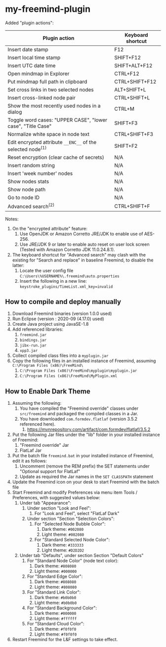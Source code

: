 # my-freemind-plugin

Added "plugin actions":

| Plugin action                                              | Keyboard shortcut |
|------------------------------------------------------------|-------------------|
|Insert date stamp                                           | F12               |
|Insert local time stamp                                     | SHIFT+F12         |
|Insert UTC date time                                        | SHIFT+ALT+F12     |
|Open mindmap in Explorer                                    | CTRL+F12          |
|Put mindmap full path in clipboard                          | CTRL+SHIFT+F12    |
|Set cross links in two selected nodes                       | ALT+SHIFT+L       |
|Insert cross-linked node pair                               | CTRL+SHIFT+L      |
|Show the most recently used nodes in a dialog               | CTRL+M            |
|Toggle word cases: "UPPER CASE", "lower case", "Title Case" | SHIFT+F3          |
|Normalize white space in node text                          | CTRL+SHIFT+F3     |
|Edit encrypted attribute `__ENC__` of the selected node<sup>(1)</sup> | SHIFT+F2          |
|Reset encryption (clear cache of secrets)                   | N/A               |
|Insert random string                                        | N/A               |
|Insert 'week number' nodes                                  | N/A               |
|Show nodes stats                                            | N/A               |
|Show node path                                              | N/A               |
|Go to node ID                                               | N/A               |
|Advanced search<sup>(2)</sup>                               | CTRL+SHIFT+F      |

Notes:
1. On the "encrypted attribute" feature:
    1. Use OpenJDK or Amazon Corretto JRE/JDK to enable use of AES-256.
    2. Use JRE/JDK 9 or later to enable auto reset on user lock screen (Tested with Amazon Corretto JDK 11.0.24.8.1).
1. The keyboard shortcut for "Advanced search" may clash with the existing for "Search and replace" in baseline Freemind, to disable the latter:
    1. Locate the user config file `C:\Users\%USERNAME%\.freemind\auto.properties` 
    2. Insert the following in a new line: `keystroke_plugins/TimeList.xml_key=invalid`

## How to compile and deploy manually

1. Download Freemind binaries (version 1.0.0 used)
2. Run Eclipse (version : 2020-09 (4.17.0) used)
3. Create Java project using JavaSE-1.8
4. Add referenced libraries:
    1. `freemind.jar`
    2. `bindings.jar`
    3. `jibx-run.jar`
    4. `xpp3.jar`
5. Collect compiled class files into a `myplugin.jar`
6. Copy the following files in an installed instance of Freemind, assuming `C:\Program Files (x86)\FreeMind\`
    1. `C:\Program Files (x86)\FreeMind\myplugin\myplugin.jar`
    2. `C:\Program Files (x86)\FreeMind\MyPlugin.xml`


## How to Enable Dark Theme

1. Assuming the following:
    1. You have compiled the "Freemind override" classes under `src/freemind` and packaged the compiled classes in a Jar.
    2. You have downloaded `com.formdev.flatlaf` (version 3.5.2 referenced here).
        1. https://mvnrepository.com/artifact/com.formdev/flatlaf/3.5.2
2. Put the following Jar files under the "lib" folder in your installed instance of Freemind:
    1. "Freemind override" Jar
    2. FlatLaf Jar
3. Put the batch file `freemind.bat` in your installed instance of Freemind, edit it as follows:
    1. Uncomment (remove the REM prefix) the SET statements under "Optional support for FlatLaf"
    2. Update as required the Jar names in the `SET CLASSPATH` statement
4. Update the Freemind icon on your desk to start Freemind with the batch file
5. Start Freemind and modify Preferences via menu item Tools / Preferences, with suggested values below:
    1. Under tab "Appearance":
        1. Under section "Look and Feel":
            1. For "Look and Feel", select "FlatLaf Dark"
        1. Under section "Section "Selection Colors":
            1. For "Selected Node Bubble Color":
                1. Dark theme: `#002080`
                2. Light theme: `#002080`
            2. For "Standard Selected Node Color":
                1. Dark theme: `#333333`
                2. Light theme: `#D2D2D2`
    2. Under tab "Defaults", under section Section "Default Colors"
        1. For "Standard Node Color" (node text color):
            1. Dark theme: `#808080`
            2. Light theme: `#000000`
        2. For "Standard Edge Color":
            1. Dark theme: `#808080`
            2. Light theme: `#808080`
        3. For "Standard Link Color":
            1. Dark theme: `#b0b0b0`
            2. Light theme: `#b0b0b0`
        4. For "Standard Background Color":
            1. Dark theme: `#000000`
            2. Light theme: `#ffffff`
        5. For "Standard Cloud Color":
            1. Dark theme: `#f0f0f0`
            2. Light theme: `#f0f0f0`
5. Restart Freemind for the L&F settings to take effect.
